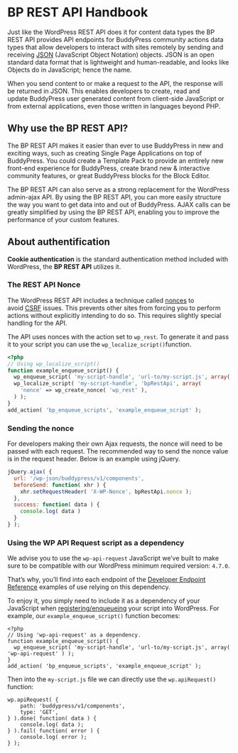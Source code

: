 # BP REST API Handbook

Just like the WordPress REST API does it for content data types the BP REST API provides API endpoints for BuddyPress community actions data types that allow developers to interact with sites remotely by sending and receiving [JSON](https://en.wikipedia.org/wiki/JSON) (JavaScript Object Notation) objects. JSON is an open standard data format that is lightweight and human-readable, and looks like Objects do in JavaScript; hence the name.

When you send content to or make a request to the API, the response will be returned in JSON. This enables developers to create, read and update BuddyPress user generated content from client-side JavaScript or from external applications, even those written in languages beyond PHP.

## Why use the BP REST API?

The BP REST API makes it easier than ever to use BuddyPress in new and exciting ways, such as creating Single Page Applications on top of BuddyPress. You could create a Template Pack to provide an entirely new front-end experience for BuddyPress, create brand new & interactive community features, or great BuddyPress blocks for the Block Editor.

The BP REST API can also serve as a strong replacement for the WordPress admin-ajax API. By using the BP REST API, you can more easily structure the way you want to get data into and out of BuddyPress. AJAX calls can be greatly simplified by using the BP REST API, enabling you to improve the performance of your custom features.

## About authentification

**Cookie authentication** is the standard authentication method included with WordPress, the **BP REST API** utilizes it.

### The REST API Nonce

The WordPress REST API includes a technique called [nonces](https://developer.wordpress.org/apis/security/nonces/) to avoid [CSRF](http://en.wikipedia.org/wiki/Cross-site_request_forgery) issues. This prevents other sites from forcing you to perform actions without explicitly intending to do so. This requires slightly special handling for the API.

The API uses nonces with the action set to `wp_rest`. To generate it and pass it to your script you can use the `wp_localize_script()`function.

```php
<?php
// Using wp_localize_script()
function example_enqueue_script() {
  wp_enqueue_script( 'my-script-handle', 'url-to/my-script.js', array( 'jquery' ) );
  wp_localize_script( 'my-script-handle', 'bpRestApi', array(
    'nonce' => wp_create_nonce( 'wp_rest' ),
  ) );
}
add_action( 'bp_enqueue_scripts', 'example_enqueue_script' );
```

### Sending the nonce

For developers making their own Ajax requests, the nonce will need to be passed with each request. The recommended way to send the nonce value is in the request header. Below is an example using jQuery.

```javascript
jQuery.ajax( {
  url: '/wp-json/buddypress/v1/components',
  beforeSend: function( xhr ) {
    xhr.setRequestHeader( 'X-WP-Nonce', bpRestApi.nonce );
  },
  success: function( data ) {
    console.log( data )
  }
} );
```

### Using the WP API Request script as a dependency

We advise you to use the `wp-api-request` JavaScript we’ve built to make sure to be compatible with our WordPress minimum required version: `4.7.0`.

That’s why, you’ll find into each endpoint of the [Developer Endpoint Reference](#developer-endpoint-reference) examples of use relying on this dependency.

To enjoy it, you simply need to include it as a dependency of your JavaScript when [registering/enqueueing](https://developer.wordpress.org/plugins/javascript/enqueuing/) your script into WordPress. For example, our `example_enqueue_script()` function becomes:

```
<?php
// Using 'wp-api-request' as a dependency.
function example_enqueue_script() {
  wp_enqueue_script( 'my-script-handle', 'url-to/my-script.js', array( 'wp-api-request' ) );
}
add_action( 'bp_enqueue_scripts', 'example_enqueue_script' );
```

Then into the `my-script.js` file we can directly use the `wp.apiRequest()` function:

```
wp.apiRequest( {
	path: 'buddypress/v1/components',
	type: 'GET',
} ).done( function( data ) {
	console.log( data );
} ).fail( function( error ) {
	console.log( error );
} );
```
